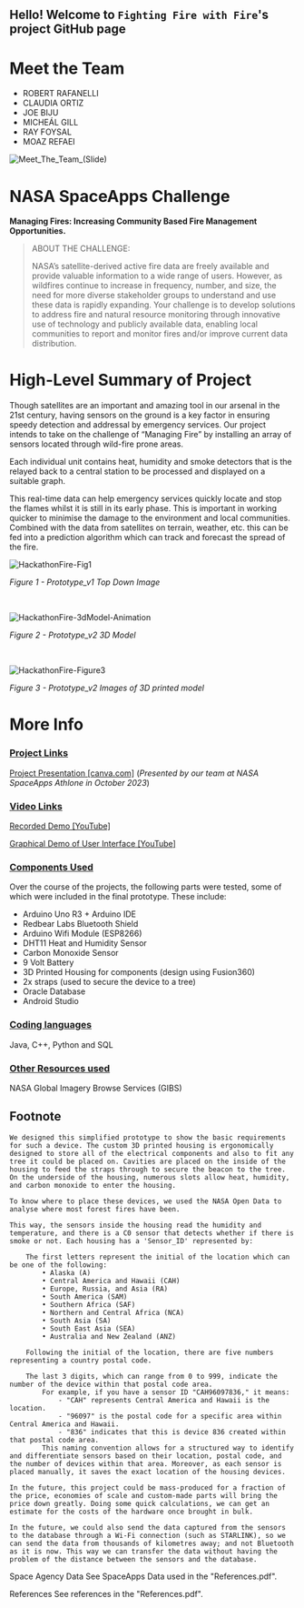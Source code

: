 ## Hello! Welcome to `Fighting Fire with Fire`'s project GitHub page

# Meet the Team 

* ROBERT RAFANELLI
* CLAUDIA ORTIZ
* JOE BIJU
* MICHEÁL GILL
* RAY FOYSAL
* MOAZ REFAEI

![Meet_The_Team_(Slide)](https://github.com/c-a00/HackathonFire/assets/79516500/f695662e-923e-429d-b34a-b09359419506)

# NASA SpaceApps Challenge
**Managing Fires: Increasing Community Based Fire Management Opportunities.**

> ABOUT THE CHALLENGE:
>
> NASA’s satellite-derived active fire data are freely available and provide valuable information to a wide range of users. However, as wildfires continue to increase in frequency, number, and size, the need for more diverse stakeholder groups to understand and use these data is rapidly expanding. Your challenge is to develop solutions to address fire and natural resource monitoring through innovative use of technology and publicly available data, enabling local communities to report and monitor fires and/or improve current data distribution.

# High-Level Summary of Project
Though satellites are an important and amazing tool in our arsenal in the 21st century, having sensors on the ground is a key factor in ensuring speedy detection and addressal by emergency services. Our project intends to take on the challenge of “Managing Fire” by installing an array of sensors located through wild-fire prone areas. 

Each individual unit contains heat, humidity and smoke detectors that is the relayed back to a central station to be processed and displayed on a suitable graph. 

This real-time data can help emergency services quickly locate and stop the flames whilst it is still in its early phase. This is important in working quicker to minimise the damage to the environment and local communities. Combined with the data from satellites on terrain, weather, etc. this can be fed into a prediction algorithm which can track and forecast the spread of the fire.

![HackathonFire-Fig1](https://github.com/c-a00/HackathonFire/assets/79516500/31e6a2fb-c975-4946-b01e-88849ba585c6)

_Figure 1 - Prototype_v1 Top Down Image_
<p>&nbsp;</p>

![HackathonFire-3dModel-Animation](https://github.com/c-a00/HackathonFire/assets/79516500/e36688db-775d-403b-bc3a-7f51743b50f6)

_Figure 2 - Prototype_v2 3D Model_
<p>&nbsp;</p>

![HackathonFire-Figure3](https://github.com/c-a00/HackathonFire/assets/79516500/f0ed36a5-e759-452f-a970-5cd8ff9ffca3)

_Figure 3 - Prototype_v2 Images of 3D printed model_
#    More Info
### <u>Project Links</u>
[Project Presentation [canva.com]](https://www.canva.com/design/DAFwkVmWuFw/x4a1gZBLiGtskBXygZIdHw/edit?utm_content=DAFwkVmWuFw&amp;utm_campaign=designshare&amp;utm_medium=link2&amp;utm_source=sharebutton)
(_Presented by our team at NASA SpaceApps Athlone in October 2023_)

### <u>Video Links</u>
[Recorded Demo [YouTube]](https://youtu.be/mCscuKfXkJo?feature=shared)

[Graphical Demo of User Interface [YouTube]](https://youtu.be/R-zqj8HamZ0?feature=shared)

### <u>Components Used</U>
Over the course of the projects, the following parts were tested, some of which were included in the final prototype. These include: 
* Arduino Uno R3 + Arduino IDE
* Redbear Labs Bluetooth Shield
* Arduino Wifi Module (ESP8266)
* DHT11 Heat and Humidity Sensor
* Carbon Monoxide Sensor
* 9 Volt Battery
* 3D Printed Housing for components (design using Fusion360)
* 2x straps (used to secure the device to a tree)
* Oracle Database
* Android Studio
  
### <u>Coding languages</u>
Java, C++, Python and SQL

### <u>Other Resources used</u>
NASA Global Imagery Browse Services (GIBS)

## Footnote    
    We designed this simplified prototype to show the basic requirements for such a device. The custom 3D printed housing is ergonomically designed to store all of the electrical components and also to fit any tree it could be placed on. Cavities are placed on the inside of the housing to feed the straps through to secure the beacon to the tree. On the underside of the housing, numerous slots allow heat, humidity, and carbon monoxide to enter the housing.

    To know where to place these devices, we used the NASA Open Data to analyse where most forest fires have been.

    This way, the sensors inside the housing read the humidity and temperature, and there is a C0 sensor that detects whether if there is smoke or not. Each housing has a 'Sensor_ID' represented by:

        The first letters represent the initial of the location which can be one of the following:
            • Alaska (A)
            • Central America and Hawaii (CAH)
            • Europe, Russia, and Asia (RA)
            • South America (SAM)
            • Southern Africa (SAF)
            • Northern and Central Africa (NCA)
            • South Asia (SA)
            • South East Asia (SEA)
            • Australia and New Zealand (ANZ)
        
        Following the initial of the location, there are five numbers representing a country postal code. 
        
        The last 3 digits, which can range from 0 to 999, indicate the number of the device within that postal code area.
            For example, if you have a sensor ID "CAH96097836," it means:
                - "CAH" represents Central America and Hawaii is the location.
                - "96097" is the postal code for a specific area within Central America and Hawaii.
                - "836" indicates that this is device 836 created within that postal code area.
            This naming convention allows for a structured way to identify and differentiate sensors based on their location, postal code, and the number of devices within that area. Moreover, as each sensor is placed manually, it saves the exact location of the housing devices.

    In the future, this project could be mass-produced for a fraction of the price, economies of scale and custom-made parts will bring the price down greatly. Doing some quick calculations, we can get an estimate for the costs of the hardware once brought in bulk. 

    In the future, we could also send the data captured from the sensors to the database through a Wi-Fi connection (such as STARLINK), so we can send the data from thousands of kilometres away; and not Bluetooth as it is now. This way we can transfer the data without having the problem of the distance between the sensors and the database.

Space Agency Data 
    See SpaceApps Data used in the "References.pdf".

References 
    See references in the "References.pdf".
    
    
